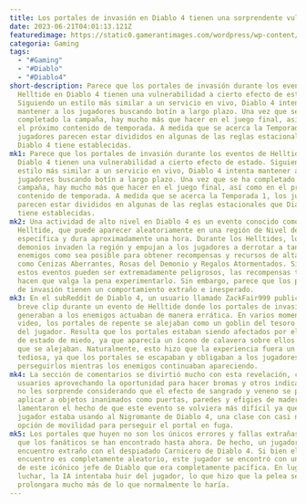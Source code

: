 ```yaml
---
title: Los portales de invasión en Diablo 4 tienen una sorprendente vulnerabilidad.
date: 2023-06-21T04:01:13.121Z
featuredimage: https://static0.gamerantimages.com/wordpress/wp-content/uploads/wm/2023/06/diablo-4-invasion-portal-fear.jpg?q=50&fit=contain&w=1140&h=&dpr=1.5
categoria: Gaming
tags:
  - "#Gaming"
  - "#Diablo"
  - "#Diablo4"
short-description: Parece que los portales de invasión durante los eventos de
  Helltide en Diablo 4 tienen una vulnerabilidad a cierto efecto de estado.
  Siguiendo un estilo más similar a un servicio en vivo, Diablo 4 intenta
  mantener a los jugadores buscando botín a largo plazo. Una vez que se ha
  completado la campaña, hay mucho más que hacer en el juego final, así como en
  el próximo contenido de temporada. A medida que se acerca la Temporada 1, los
  jugadores parecen estar divididos en algunas de las reglas estacionales que
  Diablo 4 tiene establecidas.
mk1: Parece que los portales de invasión durante los eventos de Helltide en
  Diablo 4 tienen una vulnerabilidad a cierto efecto de estado. Siguiendo un
  estilo más similar a un servicio en vivo, Diablo 4 intenta mantener a los
  jugadores buscando botín a largo plazo. Una vez que se ha completado la
  campaña, hay mucho más que hacer en el juego final, así como en el próximo
  contenido de temporada. A medida que se acerca la Temporada 1, los jugadores
  parecen estar divididos en algunas de las reglas estacionales que Diablo 4
  tiene establecidas.
mk2: Una actividad de alto nivel en Diablo 4 es un evento conocido como
  Helltide, que puede aparecer aleatoriamente en una región de Nivel de Mundo 3
  específica y dura aproximadamente una hora. Durante los Helltides, los
  demonios invaden la región y empujan a los jugadores a derrotar a tantos
  enemigos como sea posible para obtener recompensas y recursos de alta calidad
  como Cenizas Aberrantes, Rosas del Demonio y Regalos Atormentados. Si bien
  estos eventos pueden ser extremadamente peligrosos, las recompensas también
  hacen que valga la pena experimentarlo. Sin embargo, parece que los portales
  de invasión tienen un comportamiento extraño e inesperado.
mk3: En el subReddit de Diablo 4, un usuario llamado ZackFair999 publicó un
  breve clip durante un evento de Helltide donde los portales de invasión que
  generaban a los enemigos actuaban de manera errática. En varios momentos del
  video, los portales de repente se alejaban como un goblin del tesoro huyendo
  del jugador. Resulta que los portales estaban siendo afectados por el efecto
  de estado de miedo, ya que aparecía un ícono de calavera sobre ellos cada vez
  que se alejaban. Naturalmente, esto hizo que la experiencia fuera un poco más
  tediosa, ya que los portales se escapaban y obligaban a los jugadores a
  perseguirlos mientras los enemigos continuaban apareciendo.
mk4: La sección de comentarios se divirtió mucho con esta revelación, con muchos
  usuarios aprovechando la oportunidad para hacer bromas y otros indicando que
  no les sorprende considerando que el efecto de sangrado y veneno se puede
  aplicar a objetos inanimados como puertas, paredes y efigies de madera. Otros
  lamentaron el hecho de que este evento se volviera más difícil ya que el
  jugador estaba usando al Nigromante de Diablo 4, una clase con casi ninguna
  opción de movilidad para perseguir el portal en fuga.
mk5: Los portales que huyen no son los únicos errores y fallas extrañas con los
  que los fanáticos se han encontrado hasta ahora. De hecho, un jugador tuvo un
  encuentro extraño con el despiadado Carnicero de Diablo 4. Si bien el
  encuentro es completamente aleatorio, este jugador se encontró con una versión
  de este icónico jefe de Diablo que era completamente pacífica. En lugar de
  luchar, la IA intentaba huir del jugador, lo que hizo que la pelea se
  prolongara mucho más de lo que normalmente lo haría.
---
```

